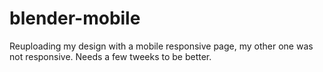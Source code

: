 # blender-mobile
Reuploading my design with a mobile responsive 
page, my other one was not responsive. Needs a few tweeks to be better.